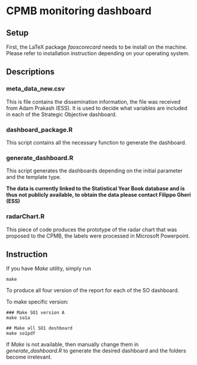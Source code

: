 CPMB monitoring dashboard
=========================


## Setup

First, the LaTeX package *faoscorecard* needs to be install on the
machine. Please refer to installation instruction depending on your
operating system.

## Descriptions

### **meta_data_new.csv**

This is file contains the dissemination information, the file was
received from Adam Prakash (ESS). It is used to decide what variables are
included in each of the Strategic Objective dashboard.

### **dashboard_package.R**

This script contains all the necessary function to generate the dashboard.

### **generate_dashboard.R**

This script generates the dashboards depending on the initial
parameter and the template type. 

**The data is currently linked to the Statistical Year Book database
  and is thus not publicly available, to obtain the data please
  contact Filippo Gheri (ESS)**

### **radarChart.R**

This piece of code produces the prototype of the radar chart that was
proposed to the CPMB, the labels were processed in Microsoft
Powerpoint.


## Instruction
If you have *Make* utility, simply run

```
make
```

To produce all four version of the report for each of the SO
dashboard. 

To make specific version:

```
### Make SO1 version A
make so1a

## Make all SO1 deshboard
make so1pdf
```


If *Make* is not available, then manually change them in
*generate_dashboard.R* to generate the desired dashboard and the
folders become irrelevant.



